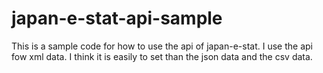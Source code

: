 # japan-e-stat-api-sample

This is a sample code for how to use the api of japan-e-stat.
I use the api fow xml data. I think it is easily to set than the json data and the csv data.
